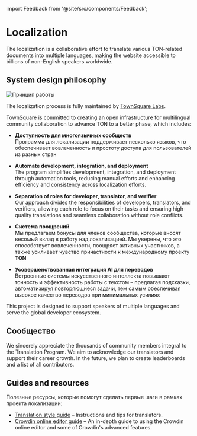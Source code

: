 import Feedback from '@site/src/components/Feedback';

# Localization

The localization is a collaborative effort to translate various TON-related documents into multiple languages, making the website accessible to billions of non-English speakers worldwide.

## System design philosophy

![Принцип работы](/img/localizationProgramGuideline/localization-program.png)

The localization process is fully maintained by [TownSquare Labs](https://github.com/TownSquareXYZ).

TownSquare is committed to creating an open infrastructure for multilingual community collaboration to advance TON to a better phase, which includes:

- **Доступность для многоязычных сообществ**\
   Программа для локализации поддерживает несколько языков, что обеспечивает вовлеченность и простоту доступа для пользователей из разных стран

- **Automate development, integration, and deployment**\
   The program simplifies development, integration, and deployment through automation tools, reducing manual efforts and enhancing efficiency and consistency across localization efforts.

- **Separation of roles for developer, translator, and verifier**\
   Our approach divides the responsibilities of developers, translators, and verifiers, allowing each role to focus on their tasks and ensuring high-quality translations and seamless collaboration without role conflicts.

- **Система поощрений**\
   Мы предлагаем бонусы для членов сообщества, которые вносят весомый вклад в работу над локализацией. Мы уверены, что это способствует вовлеченности, поощряет активных участников, а также усиливает чувство причастности к международному проекту **TON**

- **Усовершенствованная интеграция AI для переводов**\
   Встроенные системы искусственного интеллекта повышают точность и эффективность работы с текстом – предлагая подсказки, автоматизируя повторяющиеся задачи, тем самым обеспечивая высокое качество переводов при минимальных усилиях

This project is designed to support speakers of multiple languages and serve the global developer ecosystem.

## Сообщество

We sincerely appreciate the thousands of community members integral to the Translation Program. We aim to acknowledge our translators and support their career growth. In the future, we plan to create leaderboards and a list of all contributors.

## Guides and resources

Полезные ресурсы, которые помогут сделать первые шаги в рамках проекта локализации:

- [Translation style guide](/v3/contribute/localization-program/translation-style-guide) – Instructions and tips for translators.
- [Crowdin online editor guide](https://support.crowdin.com/online-editor/) – An in-depth guide to using the Crowdin online editor and some of Crowdin's advanced features.

<Feedback />

